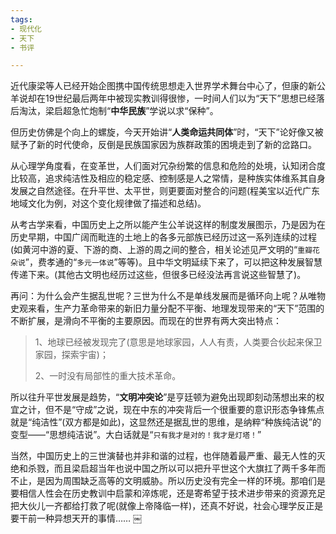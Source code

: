 ```yaml
---
tags: 
- 现代化
- 天下
- 书评

---
```

近代康梁等人已经开始企图携中国传统思想走入世界学术舞台中心了，但康的新公羊说却在19世纪最后两年中被现实教训得很惨，一时间人们以为“天下”思想已经落后淘汰，梁启超急忙炮制“**中华民族**”学说以求“保种”。

但历史仿佛是个向上的螺旋，今天开始讲“**人类命运共同体**”时，“天下”论好像又被赋予了新的时代使命，反倒是民族国家因为族群政策的困境走到了新的岔路口。

从心理学角度看，在变革世，人们面对冗杂纷繁的信息和危险的处境，认知闭合度比较高，追求纯洁性及相应的稳定感、控制感是人之常情，是种族实体维系其自身发展之自然途径。在升平世、太平世，则更要面对整合的问题(程美宝以近代广东地域文化为例，对这个变化规律做了描述和总结)。

从考古学来看，中国历史上之所以能产生公羊说这样的制度发展图示，乃是因为在历史早期，中国广阔而毗连的土地上的各多元部族已经历过这一系列连续的过程(如黄河中游的夏、下游的商、上游的周之间的整合，相关论述见严文明的“`重瓣花朵说`”，费孝通的“`多元一体说`”等等)。且中华文明延续下来了，可以把这种发展智慧传递下来。(其他古文明也经历过这些，但很多已经没法再言说这些智慧了)。

再问：为什么会产生据乱世呢？三世为什么不是单线发展而是循环向上呢？从唯物史观来看，生产力革命带来的新旧力量分配不平衡、地理发现带来的“天下”范围的不断扩展，是滑向不平衡的主要原因。而现在的世界有两大突出特点：

> 1、地球已经被发现完了(意思是地球家园，人人有责，人类要合伙起来保卫家园，探索宇宙)；
> 
> 2、一时没有局部性的重大技术革命。

所以往升平世发展是趋势，“**文明冲突论**”是亨廷顿为避免出现即刻动荡想出来的权宜之计，但不是“守成”之说，现在中东的冲突背后一个很重要的意识形态争锋焦点就是“纯洁性”(双方都是如此)，这显然还是据乱世的思维，是纳粹“种族纯洁说”的变型——“思想纯洁说”。大白话就是“`只有我才是对的！我才是灯塔！`”

当然，中国历史上的三世演替也并非和谐的过程，也伴随着最严重、最无人性的灭绝和杀戮，而且梁启超当年也说中国之所以可以把升平世这个大旗扛了两千多年而不止，是因为周围缺乏高等的文明威胁。所以历史没有完全一样的环境。那咱们是要相信人性会在历史教训中启蒙和淬炼呢，还是寄希望于技术进步带来的资源充足把大伙儿一齐都给打救了呢(就像上帝降临一样)，还真不好说，社会心理学反正是要干前一种异想天开的事情……
￼